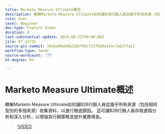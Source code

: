 ```yaml
---
title: Marketo Measure Ultimate概述
description: 瞭解Marketo Measure Ultimate如何讓B2B行銷人員從幾乎所有來源（包括相同型別的多個來源）收集資料，以進行徹底歸因。
role: User
level: Beginner
doc-type: Feature Video
duration: 0
last-substantial-update: 2024-08-22T00:00:00Z
jira: KT-15732
source-git-commit: 36abe0beb0b228bf90cf22fbb0ae14c7a6277a21
workflow-type: tm+mt
source-wordcount: '77'
ht-degree: 0%

---
```



# Marketo Measure Ultimate概述

瞭解Marketo Measure Ultimate如何讓B2B行銷人員從幾乎所有來源（包括相同型別的多個來源）收集資料，以進行徹底歸因。 這可讓B2B行銷人員存取進階分析和深入分析，以增強其行銷策略並提升業務增長。

>[!VIDEO](https://video.tv.adobe.com/v/3446475/?learn=on&captions=chi_hant)
